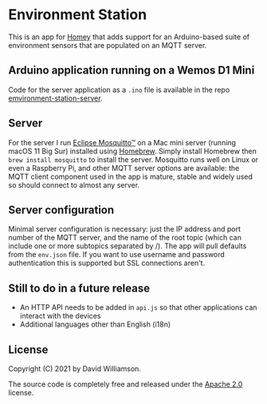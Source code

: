 # Environment Station
This is an app for [Homey](https://homey.app/en-us/) that adds support for an Arduino-based suite of environment sensors that are populated on an MQTT server.
## Arduino application running on a Wemos D1 Mini
Code for the server application as a `.ino` file is available in the repo [emvironment-station-server](https://github.com/daviwil2/environment-station-server).
## Server
For the server I run [Eclipse Mosquitto™](https://mosquitto.org/) on a Mac mini server (running macOS 11 Big Sur) installed using [Homebrew](https://brew.sh/). Simply install Homebrew then `brew install mosquitto` to install the server. Mosquitto runs well on Linux or even a Raspberry Pi, and other MQTT server options are available: the MQTT client component used in the app is mature, stable and widely used so should connect to almost any server.
## Server configuration
Minimal server configuration is necessary: just the IP address and port number of the MQTT server, and the name of the root topic (which can include one or more subtopics separated by /). The app will pull defaults from the `env.json` file. If you want to use username and password authentication this is supported but SSL connections aren't.
## Still to do in a future release
- An HTTP API needs to be added in `api.js`  so that other applications can interact with the devices
- Additional languages other than English (i18n)
## License
Copyright (C) 2021 by David Williamson.

The source code is completely free and released under the [Apache 2.0](https://www.apache.org/licenses/LICENSE-2.0) license.
